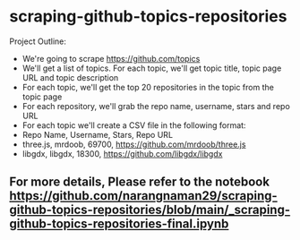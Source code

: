 # scraping-github-topics-repositories

Project Outline:
* We're going to scrape https://github.com/topics
* We'll get a list of topics. For each topic, we'll get topic title, topic page URL and topic description
* For each topic, we'll get the top 20 repositories in the topic from the topic page
* For each repository, we'll grab the repo name, username, stars and repo URL
* For each topic we'll create a CSV file in the following format:
* Repo Name, Username, Stars, Repo URL
* three.js, mrdoob, 69700, https://github.com/mrdoob/three.js
* libgdx, libgdx, 18300, https://github.com/libgdx/libgdx

## For more details, Please refer to the notebook https://github.com/narangnaman29/scraping-github-topics-repositories/blob/main/_scraping-github-topics-repositories-final.ipynb

